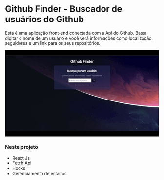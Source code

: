 # Github Finder - Buscador de usuários do Github

Esta é uma aplicação front-end conectada com a Api do Github. 
Basta digitar o nome de um usuário e você verá informações como localização, seguidores e um link para os seus repositórios.

<p align="center">
<img width="670" src="src\assests\to_readme\Github finder.gif">
</p>

### Neste projeto

* React Js
* Fetch Api
* Hooks
* Gerenciamento de estados